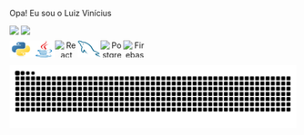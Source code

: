 Opa! Eu sou o Luiz Vinícius

<div align="center" style="display: inline">
    <a href="https://github.com/luizzvinicius"></a>
        <img height="167em" src="https://github-readme-stats.vercel.app/api?username=luizzvinicius&show_icons=true&theme=neon&include_all_commits=true&count_private=true"/>
        <img height="167em" src="https://github-readme-stats.vercel.app/api/top-langs/?username=luizzvinicius&layout=donut&langs_count=7&theme=neon"/>
</div>

<div align="center" style="display: flex; margin-top: .5em">
    <br>
    <img align="center" alt="Python" height="30" width="40" src="https://raw.githubusercontent.com/devicons/devicon/master/icons/python/python-original.svg"/>
    <img align="center" alt="Java" height="30" width="40" src="https://github.com/devicons/devicon/blob/master/icons/java/java-original.svg"/>
    <img align="center" alt="React" height="30" width="40" src="https://cdn.jsdelivr.net/gh/devicons/devicon/icons/react/react-original.svg"/>
    <img align="center" alt="MySQL" height="30" width="40" src="https://github.com/devicons/devicon/blob/master/icons/mysql/mysql-original.svg"/>
    <img align="center" alt="Postgre" height="30" width="40" src="https://img.icons8.com/?size=512&id=Pv4IGT0TSpt8&format=svg"/>
    <img align="center" alt="Firebase" height="30" width="40" src="https://cdn.jsdelivr.net/gh/devicons/devicon/icons/firebase/firebase-plain-wordmark.svg"/>
</div>
 
![Snake animation](https://github.com/luizzvinicius/luizzvinicius/blob/output/github-contribution-grid-snake.svg)
